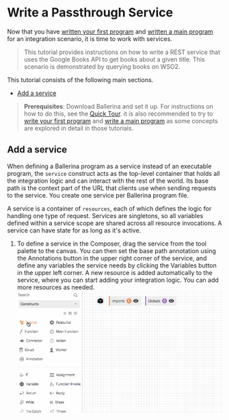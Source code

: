 # Write a Passthrough Service

Now that you have [written your first program](../first-program.md) and [written a main program](../main-program.md) for an integration scenario, it is time to work with services.

> This tutorial provides instructions on how to write a REST service that uses the Google Books API to get books about a given title. This scenario is demonstrated by querying books on WSO2.

This tutorial consists of the following main sections.

- [Add a service](add-a-service)

> **Prerequisites**: Download Ballerina and set it up. For instructions on how to do this, see the [Quick Tour](../quick-tour.md). it is also recommended to try to [write your first program](../first-program.md) and [write a main program](../main-program.md) as some concepts are explored in detail in those tutorials.

## Add a service

When defining a Ballerina program as a service instead of an executable program, the `service` construct acts as the top-level container that holds all the integration logic and can interact with the rest of the world. Its base path is the context part of the URL that clients use when sending requests to the service. You create one service per Ballerina program file.

A service is a container of `resources`, each of which defines the logic for handling one type of request. Services are singletons, so all variables defined within a service scope are shared across all resource invocations. A service can have state for as long as it's active.

1. To define a service in the Composer, drag the service from the tool palette to the canvas. You can then set the base path annotation using the Annotations button in the upper right corner of the service, and define any variables the service needs by clicking the Variables button in the upper left corner. A new resource is added automatically to the service, where you can start adding your integration logic. You can add more resources as needed.
    ![alt text](../images/AddService.gif)
